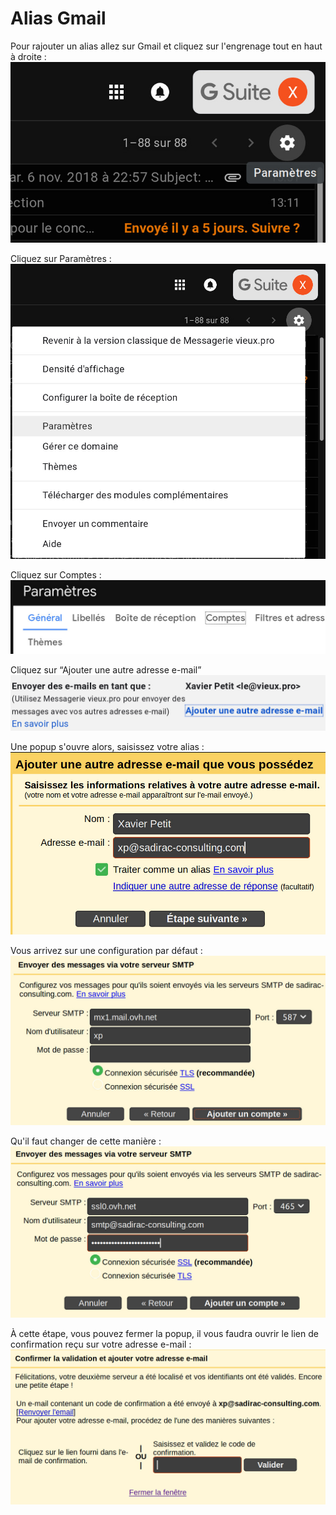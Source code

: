 # Alias Gmail

Pour rajouter un alias allez sur Gmail et cliquez sur l'engrenage tout en haut à droite :
![01](01.jpg)

Cliquez sur Paramètres :
![02](02.jpg)

Cliquez sur Comptes :
![03](03.jpg)

Cliquez sur “Ajouter une autre adresse e-mail”
![04](04.jpg)

Une popup s'ouvre alors, saisissez votre alias :
![05](05.jpg)

Vous arrivez sur une configuration par défaut :
![06](06.jpg)

Qu'il faut changer de cette manière :
![07](07.jpg)

À cette étape, vous pouvez fermer la popup, il vous faudra ouvrir le lien de confirmation reçu sur votre adresse e-mail :
![08](08.jpg)
